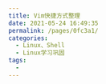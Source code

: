 ```yaml
---
title: Vim快捷方式整理
date: 2021-05-24 16:49:35
permalink: /pages/0fc3a1/
categories:
  - Linux、Shell
  - Linux学习巩固
tags:
  - 
---
```

